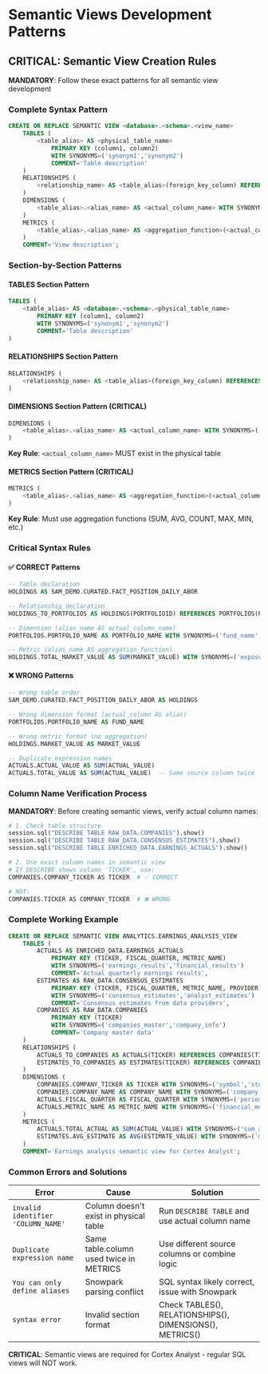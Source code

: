 # Semantic Views Development Patterns

## CRITICAL: Semantic View Creation Rules
**MANDATORY**: Follow these exact patterns for all semantic view development

### Complete Syntax Pattern
```sql
CREATE OR REPLACE SEMANTIC VIEW <database>.<schema>.<view_name>
	TABLES (
		<table_alias> AS <physical_table_name>
			PRIMARY KEY (column1, column2) 
			WITH SYNONYMS=('synonym1','synonym2') 
			COMMENT='Table description'
	)
	RELATIONSHIPS (
		<relationship_name> AS <table_alias>(foreign_key_column) REFERENCES <table_alias>(primary_key_column)
	)
	DIMENSIONS (
		<table_alias>.<alias_name> AS <actual_column_name> WITH SYNONYMS=('synonym1','synonym2') COMMENT='Description'
	)
	METRICS (
		<table_alias>.<alias_name> AS <aggregation_function>(<actual_column_name>) WITH SYNONYMS=('synonym1','synonym2') COMMENT='Description'
	)
	COMMENT='View description';
```

### Section-by-Section Patterns

#### TABLES Section Pattern
```sql
TABLES (
	<table_alias> AS <database>.<schema>.<physical_table_name>
		PRIMARY KEY (column1, column2) 
		WITH SYNONYMS=('synonym1','synonym2') 
		COMMENT='Table description'
)
```

#### RELATIONSHIPS Section Pattern
```sql
RELATIONSHIPS (
	<relationship_name> AS <table_alias>(foreign_key_column) REFERENCES <table_alias>(primary_key_column)
)
```

#### DIMENSIONS Section Pattern (CRITICAL)
```sql
DIMENSIONS (
	<table_alias>.<alias_name> AS <actual_column_name> WITH SYNONYMS=('synonym1','synonym2') COMMENT='Description'
)
```

**Key Rule**: `<actual_column_name>` MUST exist in the physical table

#### METRICS Section Pattern (CRITICAL)
```sql
METRICS (
	<table_alias>.<alias_name> AS <aggregation_function>(<actual_column_name>) WITH SYNONYMS=('synonym1','synonym2') COMMENT='Description'
)
```

**Key Rule**: Must use aggregation functions (SUM, AVG, COUNT, MAX, MIN, etc.)

### Critical Syntax Rules

#### ✅ CORRECT Patterns
```sql
-- Table declaration
HOLDINGS AS SAM_DEMO.CURATED.FACT_POSITION_DAILY_ABOR

-- Relationship declaration  
HOLDINGS_TO_PORTFOLIOS AS HOLDINGS(PORTFOLIOID) REFERENCES PORTFOLIOS(PORTFOLIOID)

-- Dimension (alias_name AS actual_column_name)
PORTFOLIOS.PORTFOLIO_NAME AS PORTFOLIO_NAME WITH SYNONYMS=('fund_name','strategy_name')

-- Metric (alias_name AS aggregation_function)
HOLDINGS.TOTAL_MARKET_VALUE AS SUM(MARKET_VALUE) WITH SYNONYMS=('exposure','aum')
```

#### ❌ WRONG Patterns  
```sql
-- Wrong table order
SAM_DEMO.CURATED.FACT_POSITION_DAILY_ABOR AS HOLDINGS

-- Wrong dimension format (actual_column AS alias)
PORTFOLIOS.PORTFOLIO_NAME AS FUND_NAME

-- Wrong metric format (no aggregation)
HOLDINGS.MARKET_VALUE AS MARKET_VALUE

-- Duplicate expression names
ACTUALS.ACTUAL_VALUE AS SUM(ACTUAL_VALUE)
ACTUALS.TOTAL_VALUE AS SUM(ACTUAL_VALUE)  -- Same source column twice
```

### Column Name Verification Process

**MANDATORY**: Before creating semantic views, verify actual column names:

```python
# 1. Check table structure
session.sql("DESCRIBE TABLE RAW_DATA.COMPANIES").show()
session.sql("DESCRIBE TABLE RAW_DATA.CONSENSUS_ESTIMATES").show()
session.sql("DESCRIBE TABLE ENRICHED_DATA.EARNINGS_ACTUALS").show()

# 2. Use exact column names in semantic view
# If DESCRIBE shows column 'TICKER', use:
COMPANIES.COMPANY_TICKER AS TICKER  # ✅ CORRECT

# NOT:
COMPANIES.TICKER AS COMPANY_TICKER  # ❌ WRONG
```

### Complete Working Example

```sql
CREATE OR REPLACE SEMANTIC VIEW ANALYTICS.EARNINGS_ANALYSIS_VIEW
	TABLES (
		ACTUALS AS ENRICHED_DATA.EARNINGS_ACTUALS
			PRIMARY KEY (TICKER, FISCAL_QUARTER, METRIC_NAME)
			WITH SYNONYMS=('earnings_results','financial_results')
			COMMENT='Actual quarterly earnings results',
		ESTIMATES AS RAW_DATA.CONSENSUS_ESTIMATES  
			PRIMARY KEY (TICKER, FISCAL_QUARTER, METRIC_NAME, PROVIDER)
			WITH SYNONYMS=('consensus_estimates','analyst_estimates')
			COMMENT='Consensus estimates from data providers',
		COMPANIES AS RAW_DATA.COMPANIES
			PRIMARY KEY (TICKER)
			WITH SYNONYMS=('companies_master','company_info')
			COMMENT='Company master data'
	)
	RELATIONSHIPS (
		ACTUALS_TO_COMPANIES AS ACTUALS(TICKER) REFERENCES COMPANIES(TICKER),
		ESTIMATES_TO_COMPANIES AS ESTIMATES(TICKER) REFERENCES COMPANIES(TICKER)
	)
	DIMENSIONS (
		COMPANIES.COMPANY_TICKER AS TICKER WITH SYNONYMS=('symbol','stock_ticker') COMMENT='Company stock ticker',
		COMPANIES.COMPANY_NAME AS COMPANY_NAME WITH SYNONYMS=('company','firm_name') COMMENT='Company name',
		ACTUALS.FISCAL_QUARTER AS FISCAL_QUARTER WITH SYNONYMS=('period','quarter') COMMENT='Fiscal quarter',
		ACTUALS.METRIC_NAME AS METRIC_NAME WITH SYNONYMS=('financial_metric','kpi') COMMENT='Financial metric'
	)
	METRICS (
		ACTUALS.TOTAL_ACTUAL AS SUM(ACTUAL_VALUE) WITH SYNONYMS=('sum_actual','total_reported') COMMENT='Sum of actual results',
		ESTIMATES.AVG_ESTIMATE AS AVG(ESTIMATE_VALUE) WITH SYNONYMS=('mean_consensus','average_forecast') COMMENT='Average consensus estimate'
	)
	COMMENT='Earnings analysis semantic view for Cortex Analyst';
```

### Common Errors and Solutions

| Error | Cause | Solution |
|----|----|----|
| `invalid identifier 'COLUMN_NAME'` | Column doesn't exist in physical table | Run `DESCRIBE TABLE` and use actual column name |
| `Duplicate expression name` | Same table.column used twice in METRICS | Use different source columns or combine logic |
| `You can only define aliases` | Snowpark parsing conflict | SQL syntax likely correct, issue with Snowpark |
| `syntax error` | Invalid section format | Check TABLES(), RELATIONSHIPS(), DIMENSIONS(), METRICS() |

**CRITICAL**: Semantic views are required for Cortex Analyst - regular SQL views will NOT work.
